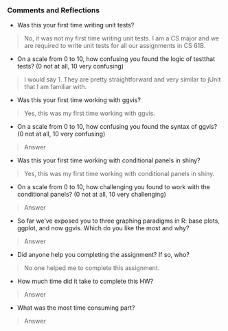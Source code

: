 ### Comments and Reflections

- Was this your first time writing unit tests?

> No, it was not my first time writing unit tests. I am a CS major and we are required to write unit tests for all our assignments in CS 61B.

- On a scale from 0 to 10, how confusing you found the logic of testthat tests? (0 not
at all, 10 very confusing)

> I would say 1. They are pretty straightforward and very similar to jUnit that I am familiar with.

- Was this your first time working with ggvis?

> Yes, this was my first time working with ggvis.

- On a scale from 0 to 10, how confusing you found the syntax of ggvis? (0 not at all,
10 very confusing)

> Answer

- Was this your first time working with conditional panels in shiny?

> Yes, this was my first time working with conditional panels in shiny.

- On a scale from 0 to 10, how challenging you found to work with the conditional panels?
(0 not at all, 10 very challenging)

> Answer

- So far we’ve exposed you to three graphing paradigms in R: base plots, ggplot, and
now ggvis. Which do you like the most and why?

> Answer

- Did anyone help you completing the assignment? If so, who?

> No one helped me to complete this assignment.

- How much time did it take to complete this HW?

> Answer

- What was the most time consuming part?

> Answer